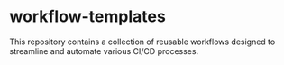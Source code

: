# workflow-templates
This repository contains a collection of reusable workflows designed to streamline and automate various CI/CD processes. 
